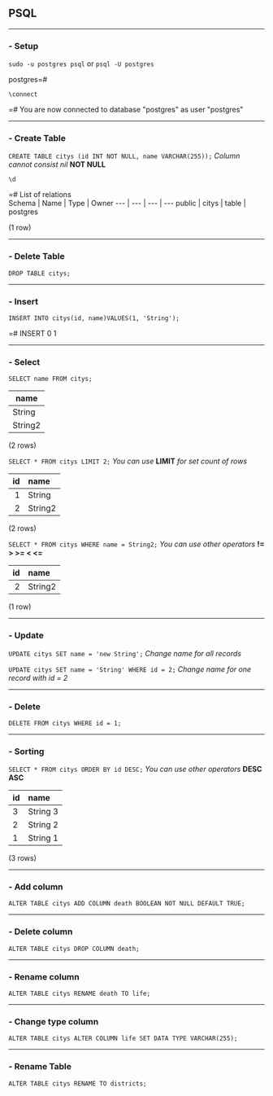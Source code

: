 ## PSQL

---

### - Setup

`sudo -u postgres psql` or `psql -U postgres`

postgres=#

`\connect`

=# You are now connected to database "postgres" as user "postgres"

---

### - Create Table

`CREATE TABLE citys (id INT NOT NULL, name VARCHAR(255));` *Column cannot consist nil* **NOT NULL**

`\d`

=# List of relations  
 Schema | Name  | Type  |  Owner 
--- | --- | --- | --- 
public | citys | table | postgres 

(1 row)

---

### - Delete Table

`DROP TABLE citys;`

---

### - Insert 

`INSERT INTO citys(id, name)VALUES(1, 'String');`

=# INSERT 0 1

---

### - Select

`SELECT name FROM citys;`

| name |
|------| 
|String |
|String2|

(2 rows)  

`SELECT * FROM citys LIMIT 2;` *You can use* **LIMIT** *for set count of rows* 

| id |  name |
|---:|:------|
| 1 | String |
| 2 | String2|

(2 rows)

`SELECT * FROM citys WHERE name = String2;` *You can use other operators* **!= > >= < <=**

| id |  name |
|---:|:------|
| 2 | String2|

(1 row)

---

### - Update

`UPDATE citys SET name = 'new String';` *Change name for all records*

`UPDATE citys SET name = 'String' WHERE id = 2;` *Change name for one record with id = 2*

---

### - Delete

`DELETE FROM citys WHERE id = 1;`

---

### - Sorting

`SELECT * FROM citys ORDER BY id DESC;` *You can use other operators* **DESC ASC**

| id |    name  |
|----|:---------|
| 3 | String 3  |
| 2 | String 2  |
| 1 | String 1  |

(3 rows)

---

### - Add column

`ALTER TABLE citys ADD COLUMN death BOOLEAN NOT NULL DEFAULT TRUE;`

---

### - Delete column

`ALTER TABLE citys DROP COLUMN death;`

---

### - Rename column

`ALTER TABLE citys RENAME death TO life;`

---

### - Change type column

`ALTER TABLE citys ALTER COLUMN life SET DATA TYPE VARCHAR(255);`

---

### - Rename Table

`ALTER TABLE citys RENAME TO districts;`
